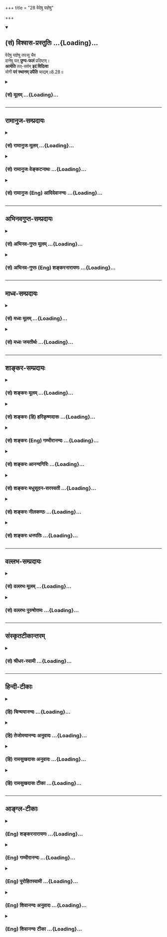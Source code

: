 +++
title = "28 वेदेषु यज्ञेषु"

+++
<div class="js_include" newlevelforh1="2" title="(सं) विश्वास-प्रस्तुतिः" unfilled url="/mahAbhAratam/shlokashaH/06-bhIShma-parva/03-bhagavad-gItA-parva/saMskRtam/vishvAsa-prastutiH/08_axara-para-brahma-yo/28_vedeShu_yajneShu.md">
<details open><summary><h2>(सं) विश्वास-प्रस्तुतिः ...{Loading}...</h2></summary>

वेदेषु यज्ञेषु तपःसु चैव  
दानेषु यत् **पुण्य-फलं** प्रदिष्टम्।  
**अत्येति** तत्-सर्वम् **इदं विदित्वा**  
योगी **परं स्थानम् उपैति** चाद्यम्॥8.28॥
</details>
</div>
<div class="js_include collapsed" newlevelforh1="3" title="(सं) मूलम्" unfilled url="/mahAbhAratam/shlokashaH/06-bhIShma-parva/03-bhagavad-gItA-parva/saMskRtam/mUlam/08_axara-para-brahma-yo/28_vedeShu_yajneShu.md">
<details><summary><h3>(सं) मूलम् ...{Loading}...</h3></summary>

वेदेषु यज्ञेषु तपःसु चैव  
दानेषु यत्पुण्यफलं प्रदिष्टम्।  
अत्येति तत्सर्वमिदं विदित्वा  
योगी परं स्थानमुपैति चाद्यम्।।8.28।।
</details>
</div>


_________________
## रामानुज-सम्प्रदायः
<div class="js_include collapsed" newlevelforh1="3" title="(सं) रामानुजः मूलम्" unfilled url="/mahAbhAratam/shlokashaH/06-bhIShma-parva/03-bhagavad-gItA-parva/saMskRtam/rAmAnujaH/mUlam/08_axara-para-brahma-yo/28_vedeShu_yajneShu.md">
<details><summary><h3>(सं) रामानुजः मूलम् ...{Loading}...</h3></summary>

।।8.28।। ऋग्यजुःसामाथर्वरूपवेदाभ्यासयज्ञतपोदानप्रभृतिषु सर्वेषु पुण्येषु
**यत् फलं** निर्दिष्टम् **इदम्** अध्यायद्वयोदितं भगवन्माहात्म्यं
**विदित्वा तत् सर्वम् अत्येति** एतद्वेदनसुखातिरेकेण तत् सर्वं तृणवत्
मन्यते। **योगी** ज्ञानी **च** भूत्वा ज्ञानिनः प्राप्यम् **परम् आद्यं
स्थानम् उपैति। ,**

</details>
</div>
<div class="js_include collapsed" newlevelforh1="3" title="(सं) रामानुजः वेङ्कटनाथः" unfilled url="/mahAbhAratam/shlokashaH/06-bhIShma-parva/03-bhagavad-gItA-parva/saMskRtam/rAmAnujaH/venkaTanAthaH/08_axara-para-brahma-yo/28_vedeShu_yajneShu.md">
<details><summary><h3>(सं) रामानुजः वेङ्कटनाथः ...{Loading}...</h3></summary>

  
  
।।8.28।। इदं विदित्वा इति सामान्यतो
निर्देशादविशेषाच्चैकप्रकरणभूताध्यायद्वयार्थो गृह्यत इत्यभिप्रायेणाह --
अथेति। वेदेषु इत्यपि यज्ञादिवत्फलकारणतयोपादानम् न तु प्रतिपादकतया तदा
यज्ञादिफलव्यतिरिक्तविषयतया सङ्कोचनीयत्वापातात्। वेदाभ्यासस्य च
दुरितक्षयादिफलप्रदत्वं श्रुत्यादिसिद्धम्। यज्ञादिफलानां
प्रतिपादकतयोपादाने च प्रस्तुताध्यायद्वयार्थस्यापि वेदार्थत्वात्ततोऽपि
सङ्कोचः स्यात्। तदेतत्सर्वमभिप्रेत्य -- वेदाभ्यासेत्युक्तम्। दाने च इति
चकारस्यानुक्तसमुच्चायकत्वप्रदर्शनायप्रभृतिशब्दः। पुण्यफलम् इत्यत्र
पुण्यशब्देन फलविशेषणतया यज्ञादीनामेव सामान्यतो निर्देशः फलस्य
श्लाघ्यताप्रदर्शनार्थ इत्यभिप्रायेण
यज्ञादिविशेष्यतयापुण्येष्वित्युक्तम्। अध्यायद्वयोदितं भगवन्माहात्म्यमिति
-- सप्तमारम्भे हि भगवन्माहात्म्यं प्रक्रान्तम्
तदनुबन्धादन्यत्सर्वमुक्तमिति भावः। परं स्थानमुपैति इति
योगानुष्ठानसाध्यस्य साक्षात्फलस्य पृथगुच्यमानत्वात्तद्विषयत्वे
पौनरुक्त्यादधिकपुण्यफलप्राप्तिविवक्षायां लक्षितलक्षणापातात्।
संसारनिवृत्तिमात्रपरत्वेऽपि पुण्यफलशब्देन पापफलस्यापि
लक्षयितव्यत्वात्तत्सर्वमत्येति इत्येतत्तद्विवेकमूलविरक्त्यभिप्रायम्।
अतिशयितफलवेदनं हिमनःप्रीतिरनायासात् इत्यादिन्यायेन
फलान्तरवैतृष्ण्यहेतुरित्यभिप्रायेणाह -- एतद्वेदनेति।
भगवन्माहात्म्यज्ञानस्य परस्थानप्राप्तिहेतुत्वे
प्रागुक्तज्ञानविशेषरूपद्वारप्रदर्शनंयोगी इत्यनेन क्रियत इत्यभिप्रायेण --
ज्ञानी च भूत्वेत्युक्तम्। परत्वं देशकालयोगादिभिः आदित्यवर्णं तमसः
परस्तात् \[यजुस्सं.31।18श्वे.उ.3।8\] तदक्षरे परमे व्योमन्
\[तै.ना.6।1।2\]दिव्यं स्थानमजरं चाप्रमेयम् \[म.भा.15।5।27\]एते वै
निरयास्तात स्थानस्य परमात्मनः \[म.भा.12।196।31\] इत्यादेः।
आद्यमनादिमित्यर्थः। आदौ भवं कारणं ब्रह्म इति \[शां.भा.\] परोक्तं तु
स्थानशब्दवैघट्यादयुक्तम्। इति कवितार्किकसिंहस्य सर्वतन्त्रस्वतन्त्रस्य
श्रीमद्वेङ्कटनाथस्य वेदान्ताचार्यस्य कृतिषु श्रीमद्गीताभाष्यटीकायां
तात्पर्यचन्द्रिकायामष्टमोऽध्यायः।।8।।

</details>
</div>
<div class="js_include collapsed" newlevelforh1="3" title="(सं) रामानुजः (Eng) आदिदेवानन्दः" unfilled url="/mahAbhAratam/shlokashaH/06-bhIShma-parva/03-bhagavad-gItA-parva/saMskRtam/rAmAnujaH/english/AdidevAnandaH/08_axara-para-brahma-yo/28_vedeShu_yajneShu.md">
<details><summary><h3>(सं) रामानुजः (Eng) आदिदेवानन्दः ...{Loading}...</h3></summary>

8.28 Whatever fruit is said to accrue for meritorious actions in the form of the regular study of the Vedas Rg, Yajus, Saman and Atharvan as also for the performance of sacrifices, austerities, gifts - all these does not transcend on knowing this, namely the greatness of the Lord as taught in the two chapters (7 and 8). By immense joy arising from the knowledge of this, he regards all these results as negligible as straw.
Be being a Yogin, viz., a Jnanin, he reaches the supreme, primal abode which is without beginning and is attainable by such a Jnanin.

</details>
</div>


_________________
## अभिनवगुप्त-सम्प्रदायः
<div class="js_include collapsed" newlevelforh1="3" title="(सं) अभिनव-गुप्तः मूलम्" unfilled url="/mahAbhAratam/shlokashaH/06-bhIShma-parva/03-bhagavad-gItA-parva/saMskRtam/abhinava-guptaH/mUlam/08_axara-para-brahma-yo/28_vedeShu_yajneShu.md">
<details><summary><h3>(सं) अभिनव-गुप्तः मूलम् ...{Loading}...</h3></summary>

।।8.28।। वेदेष्विति। अत्येति अभिभवति सर्वकर्मसंस्काराणां भगवत्स्मृत्या
विफलीकरणात्। सर्वकर्मपरिक्षये च असौ सुखेनैव विन्दति परं शिवमिति।  
  

</details>
</div>
<div class="js_include collapsed" newlevelforh1="3" title="(सं) अभिनव-गुप्तः (Eng) शङ्करनारायणः" unfilled url="/mahAbhAratam/shlokashaH/06-bhIShma-parva/03-bhagavad-gItA-parva/saMskRtam/abhinava-guptaH/english/shankaranArAyaNaH/08_axara-para-brahma-yo/28_vedeShu_yajneShu.md">
<details><summary><h3>(सं) अभिनव-गुप्तः (Eng) शङ्करनारायणः ...{Loading}...</h3></summary>

8.28 Vedesu etc. He goes beyond : he humiliates, because he, by his
\[constant\] remembrance of the Bhagavat, neutralizes all the mental
impression of all the activities. When all the actions (their mental
impressions) are destroyed, he easily attains the Supreme Siva.

</details>
</div>


_________________
## माध्व-सम्प्रदायः
<div class="js_include collapsed" newlevelforh1="3" title="(सं) मध्वः मूलम्" unfilled url="/mahAbhAratam/shlokashaH/06-bhIShma-parva/03-bhagavad-gItA-parva/saMskRtam/madhvaH/mUlam/08_axara-para-brahma-yo/28_vedeShu_yajneShu.md">
<details><summary><h3>(सं) मध्वः मूलम् ...{Loading}...</h3></summary>

।।8.28।। Sri Madhvacharya did not comment on this sloka.

</details>
</div>
<div class="js_include collapsed" newlevelforh1="3" title="(सं) मध्वः जयतीर्थः" unfilled url="/mahAbhAratam/shlokashaH/06-bhIShma-parva/03-bhagavad-gItA-parva/saMskRtam/madhvaH/jayatIrthaH/08_axara-para-brahma-yo/28_vedeShu_yajneShu.md">
<details><summary><h3>(सं) मध्वः जयतीर्थः ...{Loading}...</h3></summary>

।।8.28।। Sri Jayatirtha did not comment on this sloka.  
  

</details>
</div>


_________________
## शाङ्कर-सम्प्रदायः
<div class="js_include collapsed" newlevelforh1="3" title="(सं) शङ्करः मूलम्" unfilled url="/mahAbhAratam/shlokashaH/06-bhIShma-parva/03-bhagavad-gItA-parva/saMskRtam/shankaraH/mUlam/08_axara-para-brahma-yo/28_vedeShu_yajneShu.md">
<details><summary><h3>(सं) शङ्करः मूलम् ...{Loading}...</h3></summary>

।।8.28।। --,**वेदेषु** सम्यगधीतेषु **यज्ञेषु** च साद्गुण्येन अनुष्ठितेषु
**तपःसु** च सुतप्तेषु **दानेषु** च सम्यग्दत्तेषु **यद्** एतेषु यत्
**पुण्यफलं प्रदिष्टं** शास्त्रेण **अत्येति** अतीत्य गच्छति **तत् सर्वं**
फलजातम् **इदं विदित्वा** सप्तप्रश्ननिर्णयद्वारेण उक्तम् अर्थं सम्यक्
अवधार्य अनुष्ठाय **योगी परम्** उत्कृष्टम् ऐश्वरं **स्थानम् उपैति** च
प्रतिपद्यते **आद्यम्** आदौ भवम् कारणं ब्रह्म इत्यर्थः।। इति
श्रीमत्परमहंसपरिव्राजकाचार्यस्य
श्रीगोविन्दभगवत्पूज्यपादशिष्यस्य,श्रीमच्छंकरभगवतः कृतौ
श्रीमद्भगवद्गीताभाष्ये  
  
अष्टमोऽध्यायः।।  
  

</details>
</div>
<div class="js_include collapsed" newlevelforh1="3" title="(सं) शङ्करः (हि) हरिकृष्णदासः" unfilled url="/mahAbhAratam/shlokashaH/06-bhIShma-parva/03-bhagavad-gItA-parva/saMskRtam/shankaraH/hindI/harikRShNadAsaH/08_axara-para-brahma-yo/28_vedeShu_yajneShu.md">
<details><summary><h3>(सं) शङ्करः (हि) हरिकृष्णदासः ...{Loading}...</h3></summary>

।।8.28।। योगका माहात्म्य सुन --, इनको जानकर अर्थात् इन सात प्रश्नोंके
निर्णयद्वारा कहे हुए रहस्यको यथार्थ समझकर और उसका अनुष्ठान करके योगी
पुरुष भलीभाँति पढ़े हुए वेद श्रेष्ठ गुणोंसहित सम्पादन किये हुए यज्ञ भली
प्रकार किये हुए तप और यथार्थ पात्रको दिये हुए दान इन सबका शास्त्रोंने जो
पुण्यफल बतलाया है उस सबको अतिक्रम कर जाता है और आदिमें होनेवाले सबके
कारणरूप परम श्रेष्ठ ऐश्वरपदको अर्थात् ब्रह्मको पा लेता है।

</details>
</div>
<div class="js_include collapsed" newlevelforh1="3" title="(सं) शङ्करः (Eng) गम्भीरानन्दः" unfilled url="/mahAbhAratam/shlokashaH/06-bhIShma-parva/03-bhagavad-gItA-parva/saMskRtam/shankaraH/english/gambhIrAnandaH/08_axara-para-brahma-yo/28_vedeShu_yajneShu.md">
<details><summary><h3>(सं) शङ्करः (Eng) गम्भीरानन्दः ...{Loading}...</h3></summary>

8.28 Viditva, having known; idam, this-having fully ascertained and
practised what was spoken in the course of determining the answers to
the seven estions (put by Arjuna in verse 1 and 2); the yogi atyeti,
transcends, goes beyond; tat sarvam, all those; punya-phalam, results of
righteous deeds, aggregate of rewards; yat, that are; pradistam,
declared by the scriptures; with regard to these,viz vedesu, with regard
to teh Vedas which have been properly \[Sitting facing eastward after
having washed one's hands, face, etc.\] studied; yajnesu, with regard to
sacrifices performed together with their accessories; tapahsu, with
regard to austerities practised correctly \[With concentrated mind,
intellect, etc.\]; ca eva, and also; danesu, with regard to charities
rightly \[Taking into consideration place, time and fitness of the
recipient.\] given; and upaiti, he reaches; the param, supreme; sthanam,
State of God; adyam, which is primordial, the Cause that existed in the
beginning, i.e. Brahman.

</details>
</div>
<div class="js_include collapsed" newlevelforh1="3" title="(सं) शङ्करः आनन्दगिरिः" unfilled url="/mahAbhAratam/shlokashaH/06-bhIShma-parva/03-bhagavad-gItA-parva/saMskRtam/shankaraH/AnandagiriH/08_axara-para-brahma-yo/28_vedeShu_yajneShu.md">
<details><summary><h3>(सं) शङ्करः आनन्दगिरिः ...{Loading}...</h3></summary>

।।8.28।। श्रद्धाविवृद्ध्यर्थं योगं स्तौति -- **शृण्विति।**
पवित्रपाणित्वप्राङ्मुखत्वादिसाहित्यमध्ययनस्य सम्यक्त्वम्।
अङ्गोपाङ्गोपेतत्वमनुष्ठानस्य साद्गुण्यम्। तपसां सुतप्तत्वं
मनोबुद्ध्याद्यैकाग्र्यपूर्वकत्वम्। दानस्य च सम्यक्त्वं
देशकालपात्रानुगुणत्वम्। इदं विदित्वेत्यत्रेदंशब्दार्थमेव स्फुटयति --
**सप्तेति।** यद्यपिकिं तद्ब्रह्म इत्यादौअधियज्ञः कथं कोऽत्र इत्यत्र
प्रश्नद्वयं प्रतिभासानुसारेण कैश्चिदुक्तं तथापि प्रतिवचनालोचनायां
द्वित्वप्रतीत्यभावात्प्रकारभेदविवक्षया चशब्दद्वयस्य प्रतिनियतत्वान्न
सप्तेति विरुध्यते। न चेदं वेदनमापातिकं किंत्वनुष्ठानपर्यन्तमित्याह --
**सम्यगिति।** प्रकृतो ध्याननिष्ठो योगीत्युच्यते। ऐश्वर्यं विष्णोः परमं
पदं तदेव तिष्ठत्यस्मिन्नशेषमिति स्थानं
योगानुष्ठानादशेषफलातिशायिमोक्षलक्षणं फलं क्रमेण लब्धुं शक्यमिति भावः।
तदनेन सप्तप्रश्नप्रतिवचनेन योगमार्गं दर्शयता ध्येयत्वेन तत्पदार्थो
व्याख्यातः। इति
श्रीमत्परमहंसपरिव्राजकाचार्यश्रीमच्छुद्धानन्दपूज्यपादशिष्यानन्दगिरिकृत0  
  
अष्टमोऽध्यायः।।8।।  
  

</details>
</div>
<div class="js_include collapsed" newlevelforh1="3" title="(सं) शङ्करः मधुसूदन-सरस्वती" unfilled url="/mahAbhAratam/shlokashaH/06-bhIShma-parva/03-bhagavad-gItA-parva/saMskRtam/shankaraH/madhusUdana-sarasvatI/08_axara-para-brahma-yo/28_vedeShu_yajneShu.md">
<details><summary><h3>(सं) शङ्करः मधुसूदन-सरस्वती ...{Loading}...</h3></summary>

।।8.28।। पुनः श्रद्धावृद्ध्यर्थं योगं स्तौति -- वेदेषु
दर्भपवित्रपाणित्वप्राङ्मुखत्वगुर्वधीनत्वादिभिः सम्यगधीतेषु
यज्ञेष्वङगोपाङ्गसाहित्येन श्रद्धया सम्यगनुष्ठितेषु तपस्सु शास्त्रोक्तेषु
मनोबुद्ध्याद्यैकाग्र्येण श्रद्धया सुतप्तेषु दानेषु तुलापुरुषादिषु देशे
काले पात्रे च श्रद्धया सम्यग्दत्तेषु यत्पुण्यफलं पुण्यस्य धर्मस्य फलं
स्वर्गस्वाराज्यादि प्रदिष्टं शास्त्रेण अत्येत्यतिक्रामति तत्सर्वं इदं
पूर्वोक्तसप्तप्रश्ननिरूपणद्वारेणोक्तं विदित्वा
सम्यगनुष्ठानपर्यन्तमवधार्यानुष्ठाय च योगी ध्याननिष्ठः न केवलं
तदतिक्रामति परं सर्वोत्कृष्टमैश्वरं स्थानमाद्यं सर्वकारणं उपैति च
प्रतिपद्यते च। सर्वकारणं ब्रह्मैव प्राप्नोतीत्यर्थः। तदनेनाध्यायेन
ध्येयत्वेन तत्पदार्थो व्याख्यातः।

</details>
</div>
<div class="js_include collapsed" newlevelforh1="3" title="(सं) शङ्करः नीलकण्ठः" unfilled url="/mahAbhAratam/shlokashaH/06-bhIShma-parva/03-bhagavad-gItA-parva/saMskRtam/shankaraH/nIlakaNThaH/08_axara-para-brahma-yo/28_vedeShu_yajneShu.md">
<details><summary><h3>(सं) शङ्करः नीलकण्ठः ...{Loading}...</h3></summary>

।।8.28।। पुनः श्रद्धाभिवृद्धये योगं स्तौति -- **वेदेष्विति।** वेदेषु
सम्यगधीतेषु यज्ञेषु तपःसु च सम्यगनुष्ठितेषु दानेषु च सम्यग्दत्तेषु
यत्पुण्यं तत्फलं चेति पुण्यफलं सर्वेषु समुच्चितेषु यत्प्रदिष्टं
शास्त्रेषु तत्सर्वं योगी अत्येत्यतिक्रामति कार्यब्रह्मलोकं
प्राप्नोतीत्यर्थः। किंकृत्वा इदं पूर्वोक्तमुपासनं विदित्वा
ज्ञात्वानुष्ठाय च। ततश्च किमित्यत आह -- यत्स्थानं निर्विशेषं ब्रह्मोपैति
प्राप्नोति च क्रमेणेत्यर्थः। आद्यं न तु केनचिन्निर्भितम्। ,तदनेनाध्यायेन
ध्येयस्तत्पदार्थो व्याख्यातः। अग्रिमेऽध्याये ज्ञेयं ब्रह्म
व्याख्यास्यति।

</details>
</div>
<div class="js_include collapsed" newlevelforh1="3" title="(सं) शङ्करः धनपतिः" unfilled url="/mahAbhAratam/shlokashaH/06-bhIShma-parva/03-bhagavad-gItA-parva/saMskRtam/shankaraH/dhanapatiH/08_axara-para-brahma-yo/28_vedeShu_yajneShu.md">
<details><summary><h3>(सं) शङ्करः धनपतिः ...{Loading}...</h3></summary>

।।8.28।। श्रद्धाविवृद्य्धर्थै योगस्य माहात्म्यं श्रावयति। वेदेषु
सम्यगधीतेषु। अध्ययनस्य सम्यवक्त्वं च
पवित्रपाणित्वप्राङ्युरवत्वगर्वधीनत्वब्रह्मचर्यपालनत्वादिसाहित्यम्
यज्ञेषु श्रद्धयाङोपाङ्गसाहि तपस्सु शास्त्रेक्तेषु
मनोबुद्य्धाद्यैकाग्र्येण श्रद्धया सुप्तप्तेषु दानेषु तुलापुरुषादिषु देशे
काले पात्रे च श्रद्धया सभ्यग्दत्तेषु यत्पुण्यफलं पुण्यस्य धर्मस्य फलं
स्वर्गस्वाराज्यादि प्रदिष्टं शास्त्रेण अतेयत्यतिक्रामति तत्सर्वं इदं
पूर्वोक्तसप्तप्रश्ननिरुपणद्वारेणोक्तं विदित्वा
सभ्यगनुष्ठानपर्यन्तमवधार्यानुष्ठानाय च योगी ध्याननिष्ठः न केवलं
तदतिक्रामति परं सर्वोत्कृष्टमैश्वरं स्थानमाद्यं सर्वकारणं उपैति च
प्रतिपद्यते च। सर्वकारणं ब्रह्मैव प्राप्नोतीत्यर्थः। तदनेनाध्यायेन
ध्येत्वेन तत्पादार्थो व्याख्यातः। इति
श्रीमत्परहंसपरिव्राजकाचार्यश्राविश्वेश्वरसलस्वतीपादशिष्यमधुसूदनसरस्वतीविरतचितायां
श्रीभगवद्गीतागूढार्थदीपिकायां अक्षरपरब्रह्मयोगो नाम अष्ठमोऽध्यायः।।8।।  
  

</details>
</div>


_________________
## वल्लभ-सम्प्रदायः
<div class="js_include collapsed" newlevelforh1="3" title="(सं) वल्लभः मूलम्" unfilled url="/mahAbhAratam/shlokashaH/06-bhIShma-parva/03-bhagavad-gItA-parva/saMskRtam/vallabhaH/mUlam/08_axara-para-brahma-yo/28_vedeShu_yajneShu.md">
<details><summary><h3>(सं) वल्लभः मूलम् ...{Loading}...</h3></summary>

।।8.28।। एवं मनस्समाधानार्थं वैराग्यार्थं महापुरुषचिन्तनयोग उक्तः
तत्फलमाह -- वेदेष्विति। सर्ववेदादिषु यत्पुण्यफलं प्रदिष्टमैहिकमथ
पारलौकिकं अन्नाद्यपशुपुत्रस्वाराज्यादिरूपं तदप्यत्येति। तत्र वैराग्ये
जाते तदतिक्राम्यति न पुनर्वाञ्छति योगी तत्सर्वमिदं अष्टमाध्याये
अष्टप्रश्नार्थनिर्णयेनोक्तं सत्वं विदित्वा विज्ञाय परमुत्कृष्टमाद्यं
जगन्मूलभूतं स्थानं भगवद्धाम प्राप्नोति। चतुर्विधानां भगवद्योगिनां
तत्पृथक् फलम्। यथाधिकारमत्रोक्तं भगवद्योगवेदिना।।1।।

</details>
</div>
<div class="js_include collapsed" newlevelforh1="3" title="(सं) वल्लभः पुरुषोत्तमः" unfilled url="/mahAbhAratam/shlokashaH/06-bhIShma-parva/03-bhagavad-gItA-parva/saMskRtam/vallabhaH/puruShottamaH/08_axara-para-brahma-yo/28_vedeShu_yajneShu.md">
<details><summary><h3>(सं) वल्लभः पुरुषोत्तमः ...{Loading}...</h3></summary>

  
  
।।8.28।। एवमष्टप्रश्नोत्तरमुक्त्वैतज्ज्ञानयुक्तयोगिनः
सर्वकालप्राप्तिमुक्त्वोपसंहरति -- वेदेष्विति। वेदेषु अध्ययनादिभिः
यज्ञेषु यज्ञानुष्ठानादिभिः तपस्सु परमसन्तापेन क्लेशसहनादिभिः दानेषु
तुलापुरुषादिभिर्यत्पुण्यफलं प्रदिष्टम् उक्तमिति यावत् तत्सर्वं फलमिदं
समस्ताध्यायार्थं विदित्वा अभ्येति प्राप्नोति ततोऽधिकमपि योगी
मद्योगयुक्तः सन् परं मत्सेवारूपं आद्यं सकलकारणरूपं मच्चरणात्मकम्
(स्थानं) उपैति मत्समीपे प्राप्नोतीति भावः।  
  
भक्तैः शुद्धात्मभक्त्यैव संयोगः पुरुषोत्तमे। प्राप्यते कृष्णदेवेन
तदुक्तमिह चाष्टमे।।1।। महापुरुषसंयोगो जीवानां तु यथा भवेत्। कृपया
कृष्णदेवेन पार्थायोक्तं तदष्टमे।।2।।  
  
इति श्रीभगवद्गीतामृततरङ्गिण्यामष्टमोऽध्यायः।।8।।

</details>
</div>


_________________
## संस्कृतटीकान्तरम्
<div class="js_include collapsed" newlevelforh1="3" title="(सं) श्रीधर-स्वामी" unfilled url="/mahAbhAratam/shlokashaH/06-bhIShma-parva/03-bhagavad-gItA-parva/saMskRtam/shrIdhara-svAmI/08_axara-para-brahma-yo/28_vedeShu_yajneShu.md">
<details><summary><h3>(सं) श्रीधर-स्वामी ...{Loading}...</h3></summary>

।।8.28।। अध्यायार्थमष्टप्रश्नार्थनिर्णयं सफलमुपसंहरति **-- वेदेष्विति।**
वेदेष्वध्ययनादिभिः यज्ञेष्वनुष्ठानादिभिः तपःसु कायशोषणादिभिः दानेषु
सत्पात्रार्पणादिभिः यत्पुण्यफलमुपदिष्टं शास्त्रेषु तत्सर्वमत्येति ततोऽपि
श्रेष्ठं योगैश्वर्यं प्राप्नोति। किं कृत्वा।
इदमष्टप्रश्नार्थनिर्णयेनोक्तं तत्त्वं विदित्वा ततश्च योगी ज्ञानी भूत्वा
परमुत्कृष्टमाद्यं जगन्मूलभूतस्थानं विष्णोः परमं पदं प्राप्नोति।

</details>
</div>


_________________
## हिन्दी-टीकाः
<div class="js_include collapsed" newlevelforh1="3" title="(हि) चिन्मयानन्दः" unfilled url="/mahAbhAratam/shlokashaH/06-bhIShma-parva/03-bhagavad-gItA-parva/hindI/chinmayAnandaH/08_axara-para-brahma-yo/28_vedeShu_yajneShu.md">
<details><summary><h3>(हि) चिन्मयानन्दः ...{Loading}...</h3></summary>

।।8.28।। यहाँ भगवान् श्रीकृष्ण इस पर बल देते हैं कि जिस पुरुष में कुछ
मात्रा में भी योग्यता है उसको ध्यान का अभ्यास करना चाहिए क्योंकि
शास्त्रों में वेदाध्ययन यज्ञ तप और दान को करने में जो पुण्य फल कहा गया
है उस फल को योगी प्राप्त करता है। इतना ही नहीं भगवान् विशेष रूप से बल
देकर कहते हैं कि योगी उन फलों का उल्लंघन कर जाता है अर्थात् सर्वोच्च फल
को प्राप्त होता है। ध्यानाभ्यास द्वारा व्यक्तित्व का संगठन उपर्युक्त
यज्ञादि साधनों की अपेक्षा लक्षगुना अधिक सरलता एवं शीघ्रता से हो सकता है
किन्तु यहाँ यह मानकर चलते हैं कि ध्यान के साधक में आवश्यक मात्रा में
विवेक और वैराग्य दोनों ही हैं। सतत नियमपूर्वक ध्यान करने से इनका भी
विकास हो सकता है। इस प्रकार जब योगी ध्यान साधना से निष्काम कर्म एवं
उपासना का फल प्राप्त करता है और ध्यान की निरन्तरता बनाये रखता है तो वह
सफलता के उच्चतर शिखर की ओर अग्रसर होता हुआ अन्त में इस आद्य अक्षर पुरुष
स्वरूप मेरे परम धाम को प्राप्त होकर पुनः संसार को नहीं
लौटता। conclusionँ़ तत्सदिति श्रीमद्भगवद्गीतासूपनिषत्सु ब्रह्मविद्यायां
योगशास्त्रे  
  
श्रीकृष्णार्जुनसंवादे अक्षरब्रह्मयोगो नाम अष्टमोऽध्याय।। इस प्रकार
श्रीकृष्णार्जुनसंवाद के रूप में ब्रह्मविद्या और योगशास्त्र स्वरूप
श्रीमद्भगवद्गीतोपनिषद् का अक्षरब्रह्मयोग नामक आठवां अध्याय समाप्त होता
है। अक्षरब्रह्मयोग का अर्थ है अक्षरब्रह्म की प्राप्ति का मार्ग । इस
अध्याय के प्रारम्भ में अर्जुन द्वारा किये गये प्रश्नों का उत्तर देने के
पश्चात् अपनी दिव्य प्रेरणा से प्रेरित होकर भगवान् श्रीकृष्ण ने प्रयाणकाल
में परम पुरुष का स्मरण करने वालों को अनन्त की प्राप्ति कैसे होती है इसका
वर्णन किया है और अर्जुन को ईश्वर स्मरण करते हुए जीवनसंघर्षों की
चुनौतियों का कुशलता से सामना करने का उपदेश दिया है।

</details>
</div>
<div class="js_include collapsed" newlevelforh1="3" title="(हि) तेजोमयानन्दः अनुवादः" unfilled url="/mahAbhAratam/shlokashaH/06-bhIShma-parva/03-bhagavad-gItA-parva/hindI/tejomayAnandaH/anuvAdaH/08_axara-para-brahma-yo/28_vedeShu_yajneShu.md">
<details><summary><h3>(हि) तेजोमयानन्दः अनुवादः ...{Loading}...</h3></summary>

।।8.28।। योगी पुरुष यह सब (दोनों मार्गों के तत्त्व को) जानकर वेदाध्ययन,
यज्ञ, तप और दान करने में जो पुण्य फल कहा गया है, उस सबका उल्लंघन कर जाता
है और आद्य (सनातन), परम स्थान को प्राप्त होता है।।

</details>
</div>
<div class="js_include collapsed" newlevelforh1="3" title="(हि) रामसुखदासः अनुवादः" unfilled url="/mahAbhAratam/shlokashaH/06-bhIShma-parva/03-bhagavad-gItA-parva/hindI/rAmasukhadAsaH/anuvAdaH/08_axara-para-brahma-yo/28_vedeShu_yajneShu.md">
<details><summary><h3>(हि) रामसुखदासः अनुवादः ...{Loading}...</h3></summary>

।।8.28।। योगी इसको (शुक्ल और कृष्णमार्गके रहस्यको) जानकर वेदोंमें,
यज्ञोंमें, तपोंमें तथा दानमें जो-जो पुण्यफल कहे गये हैं, उन सभी
पुण्यफलोंका अतिक्रमण कर जाता है और आदिस्थान परमात्माको प्राप्त हो जाता
है।

</details>
</div>
<div class="js_include collapsed" newlevelforh1="3" title="(हि) रामसुखदासः टीका" unfilled url="/mahAbhAratam/shlokashaH/06-bhIShma-parva/03-bhagavad-gItA-parva/hindI/rAmasukhadAsaH/TIkA/08_axara-para-brahma-yo/28_vedeShu_yajneShu.md">
<details><summary><h3>(हि) रामसुखदासः टीका ...{Loading}...</h3></summary>

।।8.28।।***व्याख्या--*'वेदेषु यज्ञेषु तपःसु ৷৷. स्थानमुपैति
चाद्यम्'--**यज्ञ, दान, तप, तीर्थ, व्रत आदि जितने भी शास्त्रीय
उत्तम-से-उत्तम कार्य हैं और उनका जो फल है, वह विनाशी ही होता है। कारण कि
जब उत्तम-से-उत्तम कार्यका भी आरम्भ और समाप्ति होती है, तो फिर उस कार्यसे
उत्पन्न होनेवाला फल अविनाशी कैसे हो सकता है; वह फल चाहे इस लोकका हो,
चाहे स्वर्गादि भोग-भूमियोंका हो, उसकी नश्वरतामें किञ्चिन्मात्र भी फरक
नहीं है। जीव स्वयं परमात्माका अविनाशी अंश होकर भी विनाशी पदार्थोंमें
फँसा रहे, तो इसमें उसकी अज्ञता ही मुख्य है। अतः जो मनुष्य तेईसवें
श्लोकसे लेकर छब्बीसवें श्लोकतक वर्णित शुक्ल और कृष्णमार्गके रहस्यको समझ
लेता है, वह यज्ञ, तप, दान आदि सभी पुण्यफलोंका अतिक्रमण कर जाता है। कारण
कि वह यह समझ लेता है कि भोग-भूमियोंकी भी आखिरी हद जो ब्रह्मलोक है, वहाँ
जानेपर भी लौटकर पीछे आना पड़ता है; परन्तु भगवान्को प्राप्त होनेपर लौटकर
नहीं आना पड़ता (8। 16); और साथ-साथ यह भी समझ लेता है कि मैं तो साक्षात्
परमात्माका अंश हूँ तथा ये प्राकृत पदार्थ नित्य-निरन्तर अभावमें, नाशमें
जा रहे हैं, तो फिर वह नाशवान् पदार्थोंमें, भोगोंमें न फँसकर भगवान्के ही
आश्रित हो जाता है। इसलिये वह आदिस्थान **(टिप्पणी प₀ 480)** परमात्माको
प्राप्त हो जाता है, जिसको इसी अध्यायके इक्कीसवें श्लोकमें 'परमगति' और
'परमधाम' नामसे कहा गया है। नाशवान् पदार्थोंके संग्रह और भोगोंमें आसक्त
हुआ मनुष्य उस आदिस्थान परमात्मतत्त्वको नहीं जान सकता। न जाननेकी यह
असामर्थ्य न तो भगवान्की दी हुई है, न प्रकृतिसे पैदा हुई है और न किसी
कर्मका फल ही है अर्थात् यह असामर्थ्य किसीकी देन नहीं है; किन्तु स्वयं
जीवने ही परमात्मतत्त्वसे विमुख होकर इसको पैदा किया है। इसलिये यह स्वयं
ही इसको मिटा सकता है। कारण कि अपने द्वारा की हुई भूलको स्वयं ही मिटा
सकता है और इसको मिटानेका दायित्व भी स्वयंपर ही है। इस भूलको मिटानेमें यह
जीव असमर्थ नहीं है, निर्बल नहीं है, अपात्र नहीं है। केवल संयोगजन्य सुखकी
लोलुपताके कारण यह अपनेमें असामर्थ्यका आरोप कर लेता है और इसीसे
मनुष्यजन्मके महान् लाभसे वञ्चित रह जाता है। अतः मनुष्यको संयोगजन्य सुखकी
लोलुपताका त्याग करके मनुष्यजन्मको सार्थक बनानेके लिये नित्य-निरन्तर
उद्यत रहना चाहिये। छठे अध्यायके अन्तमें भगवान्ने पहले योगीकी महिमा कही और
पीछे अर्जुनको योगी हो जानेकी आज्ञा दी (6। 46); और यहाँ भगवान्ने पहले
अर्जुनको योगी होनेकी आज्ञा दी और पीछे योगीकी महिमा कही। इसका तात्पर्य है
कि छठे अध्यायमें योगभ्रष्टका प्रसङ्ग है, और उसके विषयमें अर्जुनके मनमें
सन्देह था कि वह कहीं नष्ट-भ्रष्ट तो नहीं हो जाता; इस शङ्काको दूर करनेके
लिये भगवान्ने कहा कि 'कोई किसी तरहसे योगमें लग जाय तो उसका पतन नहीं
होता। इतना ही नहीं, इस योगका जिज्ञासुमात्र भी शब्दब्रह्मका अतिक्रमण कर
जाता है। ' इसलिये योगीकी महिमा पहले कही और पीछे अर्जुनके लिये योगी होनेकी
आज्ञा दी। परन्तु यहाँ अर्जुनका प्रश्न रहा कि नियतात्मा पुरुषोंके द्वारा
आप कैसे जाननेमें आते हैं; इस प्रश्नका उत्तर देते हुए भगवान्ने कहा कि 'जो
सांसारिक पदार्थोंसे सर्वथा विमुख होकर केवल मेरे परायण होता है, उस योगीके
लिये मैं सुलभ हूँ', इसलिये पहले 'तू योगी हो जा' ऐसी आज्ञा दी और पीछे
योगीकी महिमा कही।

</details>
</div>


_________________
## आङ्ग्ल-टीकाः
<div class="js_include collapsed" newlevelforh1="3" title="(Eng) शङ्करनारायणः" unfilled url="/mahAbhAratam/shlokashaH/06-bhIShma-parva/03-bhagavad-gItA-parva/english/shankaranArAyaNaH/08_axara-para-brahma-yo/28_vedeShu_yajneShu.md">
<details><summary><h3>(Eng) शङ्करनारायणः ...{Loading}...</h3></summary>

8.28. Having understood all this, the Yogin goes beyond whatever fruit of merit is ordained \[in the scriptures\] in case the Vedas \[are recited\], the sacrifices \[performed\], the austerities \[observed\],
and also gifts \[donated\]; and he goes to the Supreme Primeval Abode.

</details>
</div>
<div class="js_include collapsed" newlevelforh1="3" title="(Eng) गम्भीरानन्दः" unfilled url="/mahAbhAratam/shlokashaH/06-bhIShma-parva/03-bhagavad-gItA-parva/english/gambhIrAnandaH/08_axara-para-brahma-yo/28_vedeShu_yajneShu.md">
<details><summary><h3>(Eng) गम्भीरानन्दः ...{Loading}...</h3></summary>

8.28 Having known this, the yogi transcends all those results of rigtheous deeds that are declared with regard to the Vedas, sacrifices,
austerities and also charities, and he reaches the primordial supreme State.

</details>
</div>
<div class="js_include collapsed" newlevelforh1="3" title="(Eng) पुरोहितस्वामी" unfilled url="/mahAbhAratam/shlokashaH/06-bhIShma-parva/03-bhagavad-gItA-parva/english/purohitasvAmI/08_axara-para-brahma-yo/28_vedeShu_yajneShu.md">
<details><summary><h3>(Eng) पुरोहितस्वामी ...{Loading}...</h3></summary>

8.28 The sage who knows this passes beyond all merit that comes from the study of the scriptures, from sacrifice, from austerities and charity,
and reaches the Supreme Primeval Abode."

</details>
</div>
<div class="js_include collapsed" newlevelforh1="3" title="(Eng) शिवानन्दः अनुवादः" unfilled url="/mahAbhAratam/shlokashaH/06-bhIShma-parva/03-bhagavad-gItA-parva/english/shivAnandaH/anuvAdaH/08_axara-para-brahma-yo/28_vedeShu_yajneShu.md">
<details><summary><h3>(Eng) शिवानन्दः अनुवादः ...{Loading}...</h3></summary>

8.28 Whatever fruit of merit is declared (in the scriptures) to accrue from (the study of) the Vedas, (the performance of) sacrifices, (the practice of) austerities, and gifts beyond all this goes the Yogi,
having known this; and he attains to the Supreme Primeval (first or ancient) Abode.

</details>
</div>
<div class="js_include collapsed" newlevelforh1="3" title="(Eng) शिवानन्दः टीका" unfilled url="/mahAbhAratam/shlokashaH/06-bhIShma-parva/03-bhagavad-gItA-parva/english/shivAnandaH/TIkA/08_axara-para-brahma-yo/28_vedeShu_yajneShu.md">
<details><summary><h3>(Eng) शिवानन्दः टीका ...{Loading}...</h3></summary>

8.28 वेदेषु in the Vedas; यज्ञेषु in sacrifices; तपःसु in austerities; च
and; एव also; दानेषु in gifts; यत् whatever; पुण्यफलम् fruit of merit;
प्रदिष्टम् is declared; अत्येति goes beyond; तत् that; सर्वम् all; इदम्
this; विदित्वा having known; योगी the Yogi; परम् Supreme; स्थानम् abode;
उपैति attains; च and; आद्यम् primeval (first; ancient).Commentary The glory of Yoga is described in this verse. Whatever meritorious effect is declared in the scriptures to accrue from the proper study of the Vedas;
from the performance of sacrifices properly; from the practice of austerities -- above all these rises the Yogi who rightly understands and follows the teaching imparted by Lord Krishna in His answers to the seven estions put by Arjuna; and who meditates on Brahman. He attains to the Supreme Abode of Brahman Which existed even in the beginning
(primeval); and is the first or ancient.Idam Viditva Having known this.
Having known properly the answers given by the Lord to the seven estions put by Arjuna at the beginning of this chapter.(This chapter is known by the name Abhyasa Yoga also.)Thus in the Upanishads of the glorious Bhagavad Gita; the science of the Eternal; the scripture of Yoga; the dialogue between Sri Krishna and Arjuna; ends the eighth discourse entitledThe Yoga of the Imperishable Brahman. ,

</details>
</div>
